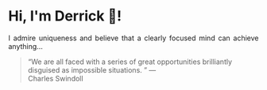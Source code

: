 # Hi, I'm Derrick 👋!
<p align="justify">I admire uniqueness and believe that a clearly focused mind can achieve anything...</p> 
<!-- #quote-start -->
<blockquote>&ldquo;We are all faced with a series of great opportunities brilliantly disguised as impossible situations. &rdquo; &mdash; <footer>Charles Swindoll</footer></blockquote>
<!-- #quote-end -->
